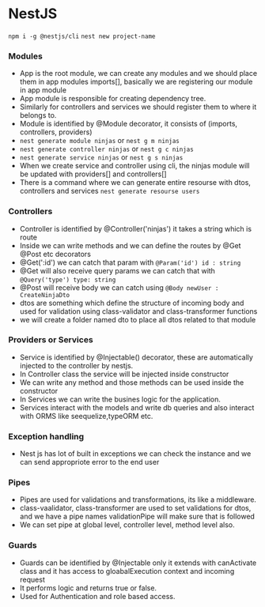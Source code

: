 # NestJS

```npm i -g @nestjs/cli```
```nest new project-name```

### Modules
 - App is the root module, we can create any modules and we should place them in app modules imports[], basically we are registering our module in app module
 - App module is responsible for creating dependency tree.
 - Similarly for controllers and services we should register them to where it belongs to.
 - Module is identified by @Module decorator, it consists of (imports, controllers, providers)
 - ```nest generate module ninjas``` or ```nest g m ninjas```
 - ```nest generate controller ninjas``` or ```nest g c ninjas```
 - ```nest generate service ninjas``` or ```nest g s ninjas```
 - When we create service and controller using cli, the ninjas module will be updated with providers[] and controllers[]
 - There is a command where we can generate entire resourse with dtos, controllers and services ```nest generate resourse users```

### Controllers
 - Controller is identified by @Controller('ninjas') it takes a string which is route
 - Inside we can write methods and we can define the routes by @Get @Post etc decorators
 - @Get(':id') we can catch that param with ```@Param('id') id : string```
 - @Get will also receive query params we can catch that with ```@Query('type') type: string```
 - @Post will receive body we can catch using ```@Body newUser : CreateNinjaDto```
 - dtos are something which define the structure of incoming body and used for validation using class-validator and class-transformer functions
 - we will create a folder named dto to place all dtos related to that module

### Providers or Services
- Service is identified by @Injectable() decorator, these are automatically injected to the controller by nestjs.
- In Controller class the service will be injected inside constructor
- We can write any method and those methods can be used inside the constructor
- In Services we can write the busines logic for the application.
- Services interact with the models and write db queries and also interact with ORMS like seequelize,typeORM etc.


### Exception handling
 - Nest js has lot of built in exceptions we can check the instance and we can send appropriote error to the end user

### Pipes
 - Pipes are used for validations and transformations, its like a middleware.
 - class-vaalidator, class-transformer are used to set validations for dtos, and we have a pipe names validationPipe will make sure that is followed
 - We can set pipe at global level, controller level, method level also.

### Guards
 - Guards can be identified by @Injectable only it extends with canActivate class and it has access to gloabalExecution context and incoming request
 - It performs logic and returns true or false.
 - Used for Authentication and role based access.
